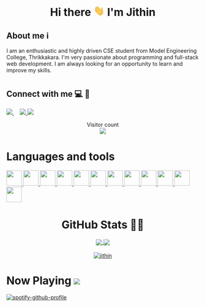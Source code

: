 # <h1 align="center"> Hi there <img src = "https://github.com/jithin-j/jithin-j/blob/main/waving-hi.gif" width = "29px" /> I'm Jithin </h1>

<h2 align="left">About me ℹ️ </h2>
<p>I am an enthusiastic and highly driven CSE student from Model Engineering College, Thrikkakara. I'm very passionate about programming and full-stack web development. I am always looking for an opportunity to learn and improve my skills.</p>
  
# <h2 align="left">Connect with me 💻 📱
<p align = "left">
  <a href = "https://www.linkedin.com/in/jithin-jagadeesh-94b787200/"><img src = "https://cdn-icons-png.flaticon.com/512/174/174857.png" height = "30px"  /> </a>
  <a href="mailto:jithinjagadeesh1@gmail.com"><img src = "https://upload.wikimedia.org/wikipedia/commons/thumb/7/7e/Gmail_icon_%282020%29.svg/1024px-Gmail_icon_%282020%29.svg.png" height = "30px"  style = "margin-left: 15px;"/> </a>
  <a href="https://www.hackerrank.com/jithinjagadeesh1"> <img src= "https://upload.wikimedia.org/wikipedia/commons/4/40/HackerRank_Icon-1000px.png" width = "30px"/> </a>
</p>

<p align="center"> 
  Visitor count<br>
  <img src="https://profile-counter.glitch.me/jithin-j/count.svg" />
</p>
  
# <h1 align = "left"> Languages and tools </h1>
  <p align = "left">
    <a href = "https://www.w3schools.com/CPP/default.asp"> <img src = "https://upload.wikimedia.org/wikipedia/commons/thumb/1/18/ISO_C%2B%2B_Logo.svg/640px-ISO_C%2B%2B_Logo.svg.png" width = "40px" height = "40px" /> </a>  
    <a href = "https://www.geeksforgeeks.org/c-language-set-1-introduction/"> <img src = "https://upload.wikimedia.org/wikipedia/commons/thumb/1/18/C_Programming_Language.svg/1200px-C_Programming_Language.svg.png" width = "40px" height = "40px"/> </a>
    <a href = "https://www.oracle.com/in/java/technologies/"> <img src = "https://cdn.freebiesupply.com/logos/large/2x/java-logo-png-transparent.png" width="40px" height = "40px"/> </a>
    <a href = "https://www.python.org/"> <img src = "https://upload.wikimedia.org/wikipedia/commons/thumb/c/c3/Python-logo-notext.svg/1200px-Python-logo-notext.svg.png" width="40px" height = "40px"/> </a>
    <a href = "https://developer.mozilla.org/en-US/docs/Glossary/HTML5"> <img src = "https://cdn-icons-png.flaticon.com/512/1216/1216733.png" width="40px" height = "40px"/> </a>
    <a href = "https://www.w3schools.com/css/"> <img src = "https://upload.wikimedia.org/wikipedia/commons/thumb/6/62/CSS3_logo.svg/800px-CSS3_logo.svg.png" width="40px" height = "40px"/> </a>
    <a href = "https://www.w3schools.com/js/"> <img src = "https://www.feroot.com/wp-content/uploads/1200px-Unofficial_JavaScript_logo_2.svg.png" width="40px" height = "40px"/> </a>
    <a href = "https://getbootstrap.com/"> <img src = "https://obscureproblemsandgotchas.com/wp-content/uploads/2018/06/bootstrap-stack-e1530246058846.png" width="40px" height = "40px"/> </a>
    <a href = "https://reactjs.org/"> <img src = "https://cdn.worldvectorlogo.com/logos/react-1.svg" width="40px" height = "40px"/> </a>
    <a href = "https://nodejs.org/en/"> <img src = "https://seeklogo.com/images/N/nodejs-logo-D26404F360-seeklogo.com.png" width="40px" height = "40px"/> </a>
    <a href = "https://www.mongodb.com/"> <img src = "https://toppng.com/uploads/preview/9kib-354x415-unnamed-mongodb-logo-sv-11562860723mgempnmrq3.png" width="40px" height = "40px"/> </a>
    <a href = "https://cloud.google.com/"> <img src = "https://pbs.twimg.com/profile_images/1190319303041724417/1a61e4pu_400x400.jpg" width="40px" height = "40px"/> </a>
   </p>

# <h1 align="center"> GitHub Stats 👨‍💻 </h1>
<div align = "center">
  <a href="">
    <img align="center" src="https://github-readme-stats.vercel.app/api/top-langs/?username=jithin-j&theme=tokyonight" />
  </a>
  <a href="https://github.com/anuraghazra/convoychat">
    <img align="center" src="https://github-readme-stats.vercel.app/api?username=jithin-j&show_icons=true&count_private=true&theme=tokyonight&line_height=40" />
  </a>
  <br />
  <br />
  <a href = "">
    <img align="center" src="https://github-readme-streak-stats.herokuapp.com/?user=jithin-j" alt="jithin" />
  </a>
</div>

# <h1 align="left"> Now Playing <img src = "https://cdn-icons-png.flaticon.com/512/2111/2111624.png" width = "29px" /></h1>
[![spotify-github-profile](https://spotify-github-profile.vercel.app/api/view?uid=mtl3fqy26lo8f62ulhyqj5rfz&cover_image=true&theme=novatorem&bar_color=53b14f&bar_color_cover=true)](https://github.com/kittinan/spotify-github-profile)

[linkedin]: https://www.linkedin.com/in/jithin-jagadeesh-94b787200/
